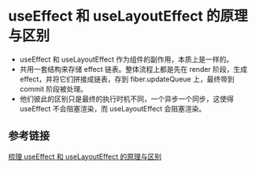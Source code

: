 # useEffect 和 useLayoutEffect 的原理与区别

- useEffect 和 useLayoutEffect 作为组件的副作用，本质上是一样的。
- 共用一套结构来存储 effect 链表。整体流程上都是先在 render  阶段，生成 effect，并将它们拼接成链表，存到 fiber.updateQueue 上，最终带到commit 阶段被处理。
- 他们彼此的区别只是最终的执行时机不同，一个异步一个同步，这使得 useEffect 不会阻塞渲染，而 useLayoutEffect 会阻塞渲染。  

## 参考链接

[梳理 useEffect 和 useLayoutEffect 的原理与区别](https://juejin.cn/post/6921688408737710087)
